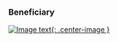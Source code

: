 ### Beneficiary

[![Image text]({{site.baseurl}}/assets/img/beneficiary.png){: .center-image }](authentiss://NQ10%0ANanoteq%20(PTY)%20Ltd.%0Awww.nanoteq.com%0ANanoteq%0ARedbank%0A123456%0ACheque%0A9876543210%0AABCDFG9%0A1%0A%0A%0Awww.greenbank.com%0AfYBd9swWruAnetbQs6V%2F7RJ88KTlxwQcKcye7WqN2pUDGSGVJe9TTg6zBM9vNPbfLnMhE4JjdgOnjy7oe5MMNc0%3D)
